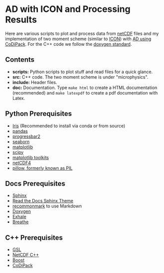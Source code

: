 AD with ICON and Processing Results
===================================

Here are various scripts to plot and process data from [netCDF](https://www.unidata.ucar.edu/software/netcdf/) files and my implementation of two moment scheme (similar to [ICON](https://www.dwd.de/EN/research/weatherforecasting/num_modelling/01_num_weather_prediction_modells/icon_description.html)) with [AD using CoDiPack](https://github.com/scicompkl/codipack). For the C++ code we follow the
[doxygen standard](http://www.doxygen.nl/manual/docblocks.html).

Contents
---------

- **scripts:** Python scripts to plot stuff and read files for a quick glance.
- **src:** C++ code. The two moment scheme is under "microphysics".
- **include:** Header files.
- **doc:** Documentation. Type `make html` to create a HTML documentation (recommended) and `make latexpdf` to create a pdf documentation with Latex.


Python Prerequisites
---------------------

- [Iris](https://github.com/SciTools/iris) (Recommended to install via conda or from source)
- [pandas](https://pandas.pydata.org/)
- [progressbar2](https://pypi.org/project/progressbar2/)
- [seaborn](https://seaborn.pydata.org/)
- [matplotlib](https://matplotlib.org/)
- [scipy](https://www.scipy.org/)
- [matplotlib toolkits](https://matplotlib.org/1.4.3/mpl_toolkits/index.html)
- [netCDF4](https://unidata.github.io/netcdf4-python/netCDF4/index.html)
- [pillow, formerly known as PIL](https://pillow.readthedocs.io/en/stable/)

Docs Prerequisites
-------------------------
- [Sphinx](http://www.sphinx-doc.org/en/master/)
- [Read the Docs Sphinx Theme](https://sphinx-rtd-theme.readthedocs.io/en/stable/)
- [recommonmark](https://www.sphinx-doc.org/en/master/usage/markdown.html) to use Markdown
- [Doxygen](http://www.doxygen.nl/index.html)
- [Exhale](https://exhale.readthedocs.io/en/latest/overview.html)
- [Breathe](https://breathe.readthedocs.io/en/latest/)


C++ Prerequisites
-----------------
- [GSL](https://www.gnu.org/software/gsl/)
- [NetCDF C++](https://github.com/Unidata/netcdf-cxx4/releases)
- [Boost](https://www.boost.org/)
- [CoDiPack](https://www.scicomp.uni-kl.de/software/codi/)

